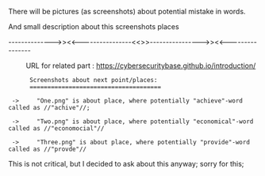 There will be pictures (as screenshots) about potential mistake in words.

  And small description about this screenshots places
 
-------------->><<----------------<<>>---------------->><<----------------

          URL for related part : https://cybersecuritybase.github.io/introduction/
          
          Screenshots about next point/places:
          =====================================
          
     ->     "One.png" is about place, where potentially "achieve"-word called as //"achive"//;
          
     ->     "Two.png" is about place, where potentially "economical"-word called as //"economocial"//
          
     ->     "Three.png" is about place, where potentially "provide"-word called as //"provde"//
                 
  This is not critical, but I decided to ask about this anyway; sorry for this;
